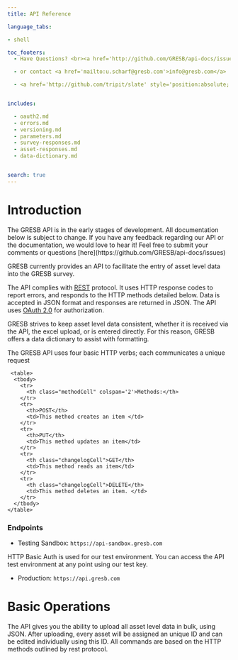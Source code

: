 ```yaml
---
title: API Reference

language_tabs:

- shell

toc_footers:
  - Have Questions? <br><a href='http://github.com/GRESB/api-docs/issues'>Open an Issue on Github</a>

  - or contact <a href='mailto:u.scharf@gresb.com'>info@gresb.com</a>

  - <a href='http://github.com/tripit/slate' style='position:absolute; bottom:5px;'>Documentation Powered by Slate</a>


includes:

  - oauth2.md 
  - errors.md
  - versioning.md 
  - parameters.md 
  - survey-responses.md
  - asset-responses.md  
  - data-dictionary.md


search: true
---
```


# Introduction

<aside class="warning">
The GRESB API is in the early stages of development.  All documentation below is subject to change.  If you have any feedback regarding our API or the documentation, we would love to hear it! Feel free to submit your comments or questions [here](https://github.com/GRESB/api-docs/issues)
</aside>

GRESB currently provides an API to facilitate the entry of asset level data into the GRESB survey.

The API complies with [REST](http://en.wikipedia.org/wiki/Representational_state_transfer) protocol.  It uses HTTP response codes to report errors, and responds to the HTTP methods detailed below.  Data is accepted in JSON format and responses are returned in JSON.  The API uses [OAuth 2.0](http://tools.ietf.org/html/rfc6749) for authorization.

GRESB strives to keep asset level data consistent, whether it is received via the API, the excel upload, or is entered directly.  For this reason, GRESB offers a data dictionary to assist with formatting.

The GRESB API uses four basic HTTP verbs; each communicates a unique request

     <table>
      <tbody>
        <tr>
          <th class="methodCell" colspan='2'>Methods:</th>
        </tr>
        <tr>
          <th>POST</th>
          <td>This method creates an item </td>
        </tr>
        <tr>
          <th>PUT</th>
          <td>This method updates an item</td>
        </tr>
        <tr>
          <th class="changelogCell">GET</th>
          <td>This method reads an item</td>
        </tr>
        <tr>
          <th class="changelogCell">DELETE</th>
          <td>This method deletes an item. </td>
        </tr>
      </tbody>
    </table>


### Endpoints

- Testing Sandbox: `https://api-sandbox.gresb.com`

HTTP Basic Auth is used for our test environment.  You can access the API test environment at any point using our test key.

- Production: `https://api.gresb.com`
 
# Basic Operations

The API gives you the ability to upload all asset level data in bulk, using JSON.  After uploading, every asset will be assigned an unique ID and can be edited individually 
using this ID.  All commands are based on the HTTP methods outlined by rest protocol. 

